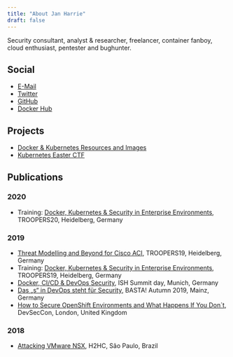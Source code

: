 ```yaml
---
title: "About Jan Harrie"
draft: false
---
```


Security consultant, analyst & researcher, freelancer, container fanboy, cloud enthusiast, pentester and bughunter.

## Social

- [E-Mail](mailto:mail@nody.cc)
- [Twitter](https://twitter.com/NodyTweet)
- [GitHub](https://github.com/NodyHub)
- [Docker Hub](https://hub.docker.com/u/nodyd)

## Projects

- [Docker & Kubernetes Resources and Images](https://github.com/NodyHub/docker-k8s-resources)
- [Kubernetes Easter CTF](https://github.com/NodyHub/k8s-ctf-rocks)

## Publications

### 2020

- Training: [Docker, Kubernetes & Security in Enterprise Environments](../publication/2020-troopers/), TROOPERS20, Heidelberg, Germany

### 2019

- [Threat Modelling and Beyond for Cisco ACI](../publication/2019-troopers/#threat-modelling-and-beyond-for-cisco-aci), TROOPERS19, Heidelberg, Germany
- Training: [Docker, Kubernetes & Security in Enterprise Environments](../publication/2019-troopers/#docker-kubernetes--security-in-enterprise-environments), TROOPERS19, Heidelberg, Germany
- [Docker, CI/CD & DevOps Security](../publication/2019-ish), ISH Summit day, Munich, Germany
- [Das „s“ in DevOps steht für Security](../publication/2019-basta), BASTA! Autumn 2019, Mainz, Germany
- [How to Secure OpenShift Environments and What Happens If You Don´t](../publication/2019-devseccon), DevSecCon, London, United Kingdom

### 2018

- [Attacking VMware NSX](../publication/2018-h2hc/), H2HC, São Paulo, Brazil

